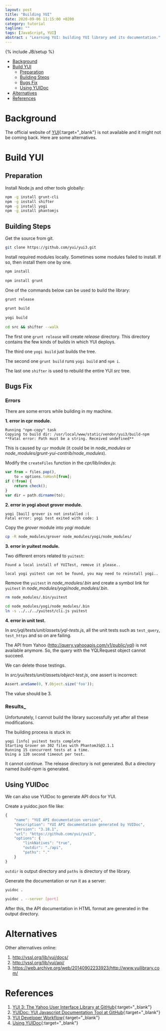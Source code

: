 ```yaml
---
layout: post
title: "Building YUI"
date: 2020-09-06 11:15:00 +0200
category: tutorial
tagline: ""
tags: [JavaScript, YUI]
abstract : "Learning YUI: building YUI library and its documentation."
---
```

{% include JB/setup %}

* [Background](#background)
* [Build YUI](#build-yui)
  - [Preparation](#preparation)
  - [Building Steps](#building-steps)
  - [Bugs Fix](#bugs-fix)
  - [Using YUIDoc](#using-yuidoc)
* [Alternatives](#alternatives)
* [References](#references)


# Background

The official website of [YUI](http://yuilibrary.com/){:target="_blank"} is not available and it might not be coming back. Here are some alternatives.


# Build YUI

## Preparation

Install Node.js and other tools globally:

```bash
npm -g install grunt-cli
npm -g install shifter
npm -g install yogi
npm -g install phantomjs
```

## Building Steps

Get the source from git.

```bash
git clone https://github.com/yui/yui3.git
```

Install required modules locally. Sometimes some modules failed to install. If so, then install them one by one.

```bash
npm install
 
npm install grunt
```

One of the commands below can be used to build the library:

```bash
grunt release
 
grunt build
 
yogi build
 
cd src && shifter --walk
```

The first one `grunt release` will create _release_ directory. This directory contains the few kinds of builds in which YUI deploys.

The third one `yogi build` just builds the tree.

The second one `grunt build` runs `yogi build` and `npm i`.

The last one `shifter` is used to rebuild the entire YUI _src_ tree.

## Bugs Fix

### Errors

There are some errors while building in my machine.

__1. error in cpr module.__

```
Running "npm-copy" task
Copying to build dir: /usr/local/www/static/vendor/yui3/build-npm
**Fatal error: Path must be a string. Received undefined**
```

This is caused by `cpr` module (it could be in _node_modules_ or _node_modules/grunt-yui-contrib/node_modules_).

Modify the `createFiles` function in the _cpr/lib/index.js_:

```js
var from = files.pop(),
    to = options.toHash[from];
if (!from) {
    return check();
}
var dir = path.dirname(to);
```

__2. error in yogi about grover module.__

```
yogi [bail] grover is not installed :(
Fatal error: yogi test exited with code: 1
```

Copy the _grover_ module into _yogi_ module:

```bash
cp -R node_modules/grover node_modules/yogi/node_modules/
```

__3. error in yuitest module.__

Two different errors related to `yuitest`:

```
Found a local install of YUITest, remove it please..

local yogi yuitest can not be found, you may need to reinstall yogi..
```

Remove the `yuitest` in _node_modules/.bin_ and create a symbol link for `yuitest` in _node_modules/yogi/node_modules/.bin_.

```bash
rm node_modules/.bin/yuitest
 
cd node_modules/yogi/node_modules/.bin
ln -s ../../../yuitest/cli.js yuitest
```

__4. error in unit test.__

In _src/yql/tests/unit/assets/yql-tests.js_, all the unit tests such as `test_query`, `test_https` and so on are failing.

The API from Yahoo (http://query.yahooapis.com/v1/public/yql) is not available anymore. So, the query with the YQLRequest object cannot succeed.

We can delete those testings.

In _src/yui/tests/unit/assets/object-test.js_, one assert is incorrect:

```js
Assert.areSame(0, Y.Object.size('foo'));
```

The value should be 3.

### Results_

Unfortunately, I cannot build the library successfully yet after all these modifications.

The building process is stuck in:

```
yogi [info] yuitest tests complete
Starting Grover on 302 files with PhantomJS@2.1.1
Running 15 concurrent tests at a time.
Using a 120 second timeout per test.
```

It cannot continue. The release directory is not generated. But a directory named _build-npm_ is generated.

## Using YUIDoc

We can also use YUIDoc to generate API docs for YUI.

Create a yuidoc.json file like:

```js
{
    "name": "YUI API documentation version",
    "description": "YUI API documentation generated by YUIDoc",
    "version": "3.18.1",
    "url": "https://github.com/yui/yui3",
    "options": {
        "linkNatives": "true",
        "outdir": "./api",
        "paths": "."
    }
}
```

`outdir` is output directory and `paths` is directory of the library.

Generate the documentation or run it as a server:

```bash
yuidoc .
 
yuidoc . --server [port]
```

After this, the API documentation in HTML format are generated in the output directory.


# Alternatives

Other alternatives online:

1. http://yssl.org/lib/yui/docs/
2. http://yssl.org/lib/yui/api/
3. https://web.archive.org/web/20140902233923/http://www.yuilibrary.com/


# References

1. [YUI 3: The Yahoo User Interface Library at GitHub](https://github.com/yui/yui3){:target="_blank"}
2. [YUIDoc:  YUI Javascript Documentation Tool at GitHub](https://github.com/yui/yuidoc){:target="_blank"}
3. [YUI Developer Workflow](https://github.com/yui/yui3/wiki/Developer-Workflow#building-yui){:target="_blank"}
4. [Using YUIDoc](http://yui.github.io/yuidoc/args/index.html){:target="_blank"}
